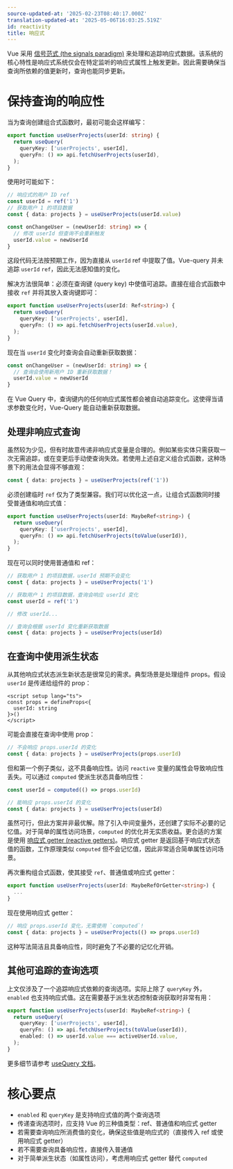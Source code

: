 ```yaml
---
source-updated-at: '2025-02-23T08:40:17.000Z'
translation-updated-at: '2025-05-06T16:03:25.519Z'
id: reactivity
title: 响应式
---
```


Vue 采用 [信号范式 (the signals paradigm)](https://vuejs.org/guide/extras/reactivity-in-depth.html#connection-to-signals) 来处理和追踪响应式数据。该系统的核心特性是响应式系统仅会在特定监听的响应式属性上触发更新。因此需要确保当查询所依赖的值更新时，查询也能同步更新。

# 保持查询的响应性

当为查询创建组合式函数时，最初可能会这样编写：

```ts
export function useUserProjects(userId: string) {
  return useQuery(
    queryKey: ['userProjects', userId],
    queryFn: () => api.fetchUserProjects(userId),
  );
}
```

使用时可能如下：

```ts
// 响应式的用户 ID ref
const userId = ref('1')
// 获取用户 1 的项目数据
const { data: projects } = useUserProjects(userId.value)

const onChangeUser = (newUserId: string) => {
  // 修改 userId 但查询不会重新触发
  userId.value = newUserId
}
```

这段代码无法按预期工作，因为直接从 `userId` ref 中提取了值。Vue-query 并未追踪 `userId` `ref`，因此无法感知值的变化。

解决方法很简单：必须在查询键 (query key) 中使值可追踪。直接在组合式函数中接收 `ref` 并将其放入查询键即可：

```ts
export function useUserProjects(userId: Ref<string>) {
  return useQuery(
    queryKey: ['userProjects', userId],
    queryFn: () => api.fetchUserProjects(userId.value),
  );
}
```

现在当 `userId` 变化时查询会自动重新获取数据：

```ts
const onChangeUser = (newUserId: string) => {
  // 查询会使用新用户 ID 重新获取数据！
  userId.value = newUserId
}
```

在 Vue Query 中，查询键内的任何响应式属性都会被自动追踪变化。这使得当请求参数变化时，Vue-Query 能自动重新获取数据。

## 处理非响应式查询

虽然较为少见，但有时故意传递非响应式变量是合理的。例如某些实体只需获取一次无需追踪，或在变更后手动使查询失效。若使用上述自定义组合式函数，这种场景下的用法会显得不够直观：

```ts
const { data: projects } = useUserProjects(ref('1'))
```

必须创建临时 `ref` 仅为了类型兼容。我们可以优化这一点，让组合式函数同时接受普通值和响应式值：

```ts
export function useUserProjects(userId: MaybeRef<string>) {
  return useQuery(
    queryKey: ['userProjects', userId],
    queryFn: () => api.fetchUserProjects(toValue(userId)),
  );
}
```

现在可以同时使用普通值和 ref：

```ts
// 获取用户 1 的项目数据，userId 预期不会变化
const { data: projects } = useUserProjects('1')

// 获取用户 1 的项目数据，查询会响应 userId 变化
const userId = ref('1')

// 修改 userId...

// 查询会根据 userId 变化重新获取数据
const { data: projects } = useUserProjects(userId)
```

## 在查询中使用派生状态

从其他响应式状态派生新状态是很常见的需求。典型场景是处理组件 props。假设 `userId` 是传递给组件的 prop：

```vue
<script setup lang="ts">
const props = defineProps<{
  userId: string
}>()
</script>
```

可能会直接在查询中使用 prop：

```ts
// 不会响应 props.userId 的变化
const { data: projects } = useUserProjects(props.userId)
```

但和第一个例子类似，这不具备响应性。访问 `reactive` 变量的属性会导致响应性丢失。可以通过 `computed` 使派生状态具备响应性：

```ts
const userId = computed(() => props.userId)

// 能响应 props.userId 的变化
const { data: projects } = useUserProjects(userId)
```

虽然可行，但此方案并非最优解。除了引入中间变量外，还创建了实际不必要的记忆值。对于简单的属性访问场景，`computed` 的优化并无实质收益。更合适的方案是使用 [响应式 getter (reactive getters)](https://blog.vuejs.org/posts/vue-3-3#better-getter-support-with-toref-and-tovalue)。响应式 getter 是返回基于响应式状态值的函数，工作原理类似 `computed` 但不会记忆值，因此非常适合简单属性访问场景。

再次重构组合式函数，使其接受 `ref`、普通值或响应式 getter：

```ts
export function useUserProjects(userId: MaybeRefOrGetter<string>) {
  ...
}
```

现在使用响应式 getter：

```ts
// 响应 props.userId 变化，无需使用 `computed`!
const { data: projects } = useUserProjects(() => props.userId)
```

这种写法简洁且具备响应性，同时避免了不必要的记忆化开销。

## 其他可追踪的查询选项

上文仅涉及了一个追踪响应式依赖的查询选项。实际上除了 `queryKey` 外，`enabled` 也支持响应式值。这在需要基于派生状态控制查询获取时非常有用：

```ts
export function useUserProjects(userId: MaybeRef<string>) {
  return useQuery(
    queryKey: ['userProjects', userId],
    queryFn: () => api.fetchUserProjects(toValue(userId)),
    enabled: () => userId.value === activeUserId.value,
  );
}
```

更多细节请参考 [useQuery 文档](./reference/useQuery.md)。

# 核心要点

- `enabled` 和 `queryKey` 是支持响应式值的两个查询选项
- 传递查询选项时，应支持 Vue 的三种值类型：ref、普通值和响应式 getter
- 若需要查询响应所消费值的变化，确保这些值是响应式的（直接传入 ref 或使用响应式 getter）
- 若不需要查询具备响应性，直接传入普通值
- 对于简单派生状态（如属性访问），考虑用响应式 getter 替代 `computed`
